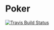 Poker
==============

[![Travis Build Status][travis-img]][travis]

[travis-img]: https://travis-ci.org/ahtohbi4/poker.svg?branch=master
[travis]: https://travis-ci.org/ahtohbi4/poker
